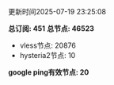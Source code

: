 更新时间2025-07-19 23:25:08

**总订阅: 451**
**总节点: 46523**
- vless节点: 20876
- hysteria2节点: 10

**google ping有效节点: 20**
